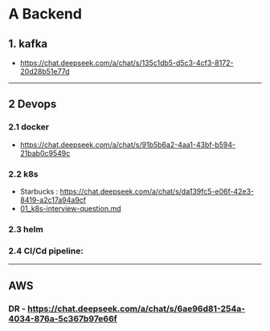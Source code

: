 # A Backend
## 1. kafka
- https://chat.deepseek.com/a/chat/s/135c1db5-d5c3-4cf3-8172-20d28b51e77d 

---
## 2 Devops
### 2.1 docker 
- https://chat.deepseek.com/a/chat/s/91b5b6a2-4aa1-43bf-b594-21bab0c9549c
### 2.2 k8s
- Starbucks : https://chat.deepseek.com/a/chat/s/da139fc5-e06f-42e3-8419-a2c17a94a9cf
- [01_k8s-interview-question.md](../03_Kubernetes/01_k8s-interview-question.md)

### 2.3 helm

### 2.4 CI/Cd pipeline: 
---
## AWS
### DR - https://chat.deepseek.com/a/chat/s/6ae96d81-254a-4034-876a-5c367b97e66f
